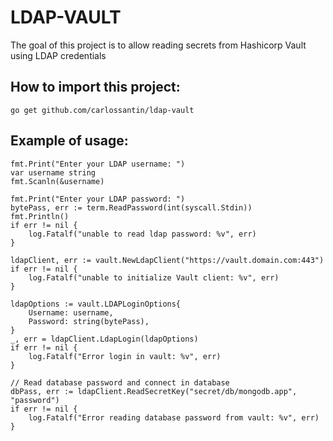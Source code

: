 # LDAP-VAULT

The goal of this project is to allow reading secrets from Hashicorp Vault using LDAP credentials

## How to import this project:
```
go get github.com/carlossantin/ldap-vault
```

## Example of usage:

```
fmt.Print("Enter your LDAP username: ")
var username string
fmt.Scanln(&username)

fmt.Print("Enter your LDAP password: ")
bytePass, err := term.ReadPassword(int(syscall.Stdin))
fmt.Println()
if err != nil {
    log.Fatalf("unable to read ldap password: %v", err)
}

ldapClient, err := vault.NewLdapClient("https://vault.domain.com:443")
if err != nil {
    log.Fatalf("unable to initialize Vault client: %v", err)
}

ldapOptions := vault.LDAPLoginOptions{
    Username: username,
    Password: string(bytePass),
}
_, err = ldapClient.LdapLogin(ldapOptions)
if err != nil {
    log.Fatalf("Error login in vault: %v", err)
}

// Read database password and connect in database
dbPass, err := ldapClient.ReadSecretKey("secret/db/mongodb.app", "password")
if err != nil {
    log.Fatalf("Error reading database password from vault: %v", err)
}
```